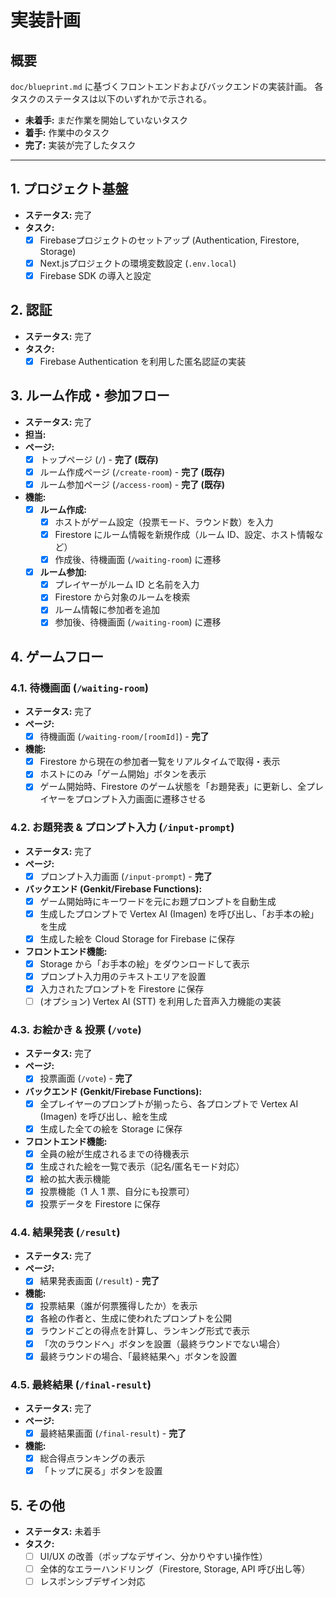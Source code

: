 # 実装計画

## 概要

`doc/blueprint.md` に基づくフロントエンドおよびバックエンドの実装計画。
各タスクのステータスは以下のいずれかで示される。

- **未着手:** まだ作業を開始していないタスク
- **着手:** 作業中のタスク
- **完了:** 実装が完了したタスク

---

## 1. プロジェクト基盤

- **ステータス:** 完了
- **タスク:**
    - [x] Firebaseプロジェクトのセットアップ (Authentication, Firestore, Storage)
    - [x] Next.jsプロジェクトの環境変数設定 (`.env.local`)
    - [x] Firebase SDK の導入と設定

## 2. 認証

- **ステータス:** 完了
- **タスク:**
  - [x] Firebase Authentication を利用した匿名認証の実装

## 3. ルーム作成・参加フロー

- **ステータス:** 完了
- **担当:**
- **ページ:**
  - [x] トップページ (`/`) - **完了 (既存)**
  - [x] ルーム作成ページ (`/create-room`) - **完了 (既存)**
  - [x] ルーム参加ページ (`/access-room`) - **完了 (既存)**
- **機能:**
  - [x] **ルーム作成:**
      - [x] ホストがゲーム設定（投票モード、ラウンド数）を入力
      - [x] Firestore にルーム情報を新規作成（ルーム ID、設定、ホスト情報など）
      - [x] 作成後、待機画面 (`/waiting-room`) に遷移
  - [x] **ルーム参加:**
      - [x] プレイヤーがルーム ID と名前を入力
      - [x] Firestore から対象のルームを検索
      - [x] ルーム情報に参加者を追加
      - [x] 参加後、待機画面 (`/waiting-room`) に遷移

## 4. ゲームフロー

### 4.1. 待機画面 (`/waiting-room`)

- **ステータス:** 完了
- **ページ:**
    - [x] 待機画面 (`/waiting-room/[roomId]`) - **完了**
- **機能:**
    - [x] Firestore から現在の参加者一覧をリアルタイムで取得・表示
    - [x] ホストにのみ「ゲーム開始」ボタンを表示
    - [x] ゲーム開始時、Firestore のゲーム状態を「お題発表」に更新し、全プレイヤーをプロンプト入力画面に遷移させる

### 4.2. お題発表 & プロンプト入力 (`/input-prompt`)

- **ステータス:** 完了
- **ページ:**
  - [x] プロンプト入力画面 (`/input-prompt`) - **完了**
- **バックエンド (Genkit/Firebase Functions):**
    - [x] ゲーム開始時にキーワードを元にお題プロンプトを自動生成
    - [x] 生成したプロンプトで Vertex AI (Imagen) を呼び出し、「お手本の絵」を生成
    - [x] 生成した絵を Cloud Storage for Firebase に保存
- **フロントエンド機能:**
  - [x] Storage から「お手本の絵」をダウンロードして表示
  - [x] プロンプト入力用のテキストエリアを設置
  - [x] 入力されたプロンプトを Firestore に保存
  - [ ] (オプション) Vertex AI (STT) を利用した音声入力機能の実装

### 4.3. お絵かき & 投票 (`/vote`)

- **ステータス:** 完了
- **ページ:**
  - [x] 投票画面 (`/vote`) - **完了**
- **バックエンド (Genkit/Firebase Functions):**
  - [x] 全プレイヤーのプロンプトが揃ったら、各プロンプトで Vertex AI (Imagen) を呼び出し、絵を生成
  - [x] 生成した全ての絵を Storage に保存
- **フロントエンド機能:**
  - [x] 全員の絵が生成されるまでの待機表示
  - [x] 生成された絵を一覧で表示（記名/匿名モード対応）
  - [x] 絵の拡大表示機能
  - [x] 投票機能（1 人 1 票、自分にも投票可）
  - [x] 投票データを Firestore に保存

### 4.4. 結果発表 (`/result`)

- **ステータス:** 完了
- **ページ:**
  - [x] 結果発表画面 (`/result`) - **完了**
- **機能:**
  - [x] 投票結果（誰が何票獲得したか）を表示
  - [x] 各絵の作者と、生成に使われたプロンプトを公開
  - [x] ラウンドごとの得点を計算し、ランキング形式で表示
  - [x] 「次のラウンドへ」ボタンを設置（最終ラウンドでない場合）
  - [x] 最終ラウンドの場合、「最終結果へ」ボタンを設置

### 4.5. 最終結果 (`/final-result`)

- **ステータス:** 完了
- **ページ:**
  - [x] 最終結果画面 (`/final-result`) - **完了**
- **機能:**
  - [x] 総合得点ランキングの表示
  - [x] 「トップに戻る」ボタンを設置

## 5. その他

- **ステータス:** 未着手
- **タスク:**
  - [ ] UI/UX の改善（ポップなデザイン、分かりやすい操作性）
  - [ ] 全体的なエラーハンドリング（Firestore, Storage, API 呼び出し等）
  - [ ] レスポンシブデザイン対応